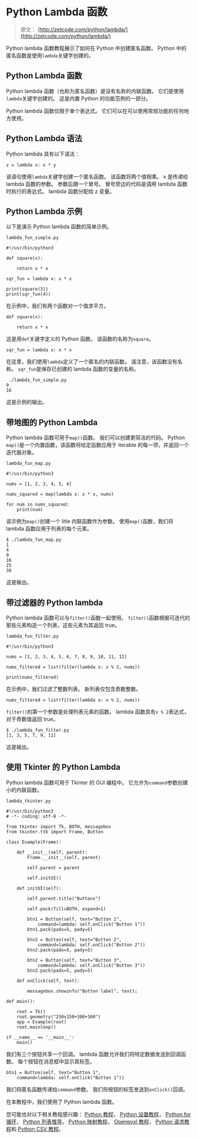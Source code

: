 # Python Lambda 函数

> 原文： [http://zetcode.com/python/lambda/](http://zetcode.com/python/lambda/)

Python lambda 函数教程展示了如何在 Python 中创建匿名函数。 Python 中的匿名函数是使用`lambda`关键字创建的。

## Python Lambda 函数

Python lambda 函数（也称为匿名函数）是没有名称的内联函数。 它们是使用`lambda`关键字创建的。 这是内置 Python 的功能范例的一部分。

Python lambda 函数仅限于单个表达式。 它们可以在可以使用常规功能的任何地方使用。

## Python Lambda 语法

Python lambda 具有以下语法：

```
z = lambda x: x * y

```

该语句使用`lambda`关键字创建一个匿名函数。 该函数将两个值相乘。 x 是传递给 lambda 函数的参数。 参数后跟一个冒号。 冒号旁边的代码是调用 lambda 函数时执行的表达式。 lambda 函数分配给 z 变量。

## Python Lambda 示例

以下是演示 Python lambda 函数的简单示例。

`lambda_fun_simple.py`

```
#!/usr/bin/python3

def square(x):

    return x * x

sqr_fun = lambda x: x * x

print(square(3))
print(sqr_fun(4))

```

在示例中，我们有两个函数对一个值求平方。

```
def square(x):

    return x * x

```

这是用`def`关键字定义的 Python 函数。 该函数的名称为`square`。

```
sqr_fun = lambda x: x * x

```

在这里，我们使用`lambda`定义了一个匿名的内联函数。 请注意，该函数没有名称。 `sqr_fun`是保存已创建的 lambda 函数的变量的名称。

```
 ./lambda_fun_simple.py 
9
16

```

这是示例的输出。

## 带地图的 Python Lambda

Python lambda 函数可用于`map()`函数。 我们可以创建更简洁的代码。 Python `map()`是一个内置函数，该函数将给定函数应用于 iterable 的每一项，并返回一个迭代器对象。

`lambda_fun_map.py`

```
#!/usr/bin/python3

nums = [1, 2, 3, 4, 5, 6]

nums_squared = map(lambda x: x * x, nums)

for num in nums_squared:
    print(num)

```

该示例为`map()`创建一个 litle 内联函数作为参数。 使用`map()`函数，我们将 lambda 函数应用于列表的每个元素。

```
$ ./lambda_fun_map.py 
1
4
9
16
25
36

```

这是输出。

## 带过滤器的 Python lambda

Python lambda 函数可以与`filter()`函数一起使用。 `filter()`函数根据可迭代的那些元素构造一个列表，这些元素为其返回 true。

`lambda_fun_filter.py`

```
#!/usr/bin/python3

nums = [1, 2, 3, 4, 5, 6, 7, 8, 9, 10, 11, 12]

nums_filtered = list(filter(lambda x: x % 2, nums))

print(nums_filtered)

```

在示例中，我们过滤了整数列表。 新列表仅包含奇数整数。

```
nums_filtered = list(filter(lambda x: x % 2, nums))

```

`filter()`的第一个参数是处理列表元素的函数。 lambda 函数具有`x % 2`表达式，对于奇数值返回 true。

```
$ ./lambda_fun_filter.py 
[1, 3, 5, 7, 9, 11]

```

这是输出。

## 使用 Tkinter 的 Python Lambda

Python lambda 函数可用于 Tkinter 的 GUI 编程中。 它允许为`command`参数创建小的内联函数。

```
lambda_tkinter.py
```

```
#!/usr/bin/python3
# -*- coding: utf-8 -*-

from tkinter import Tk, BOTH, messagebox
from tkinter.ttk import Frame, Button

class Example(Frame):

    def __init__(self, parent):
        Frame.__init__(self, parent)   

        self.parent = parent

        self.initUI()

    def initUI(self):

        self.parent.title("Buttons")

        self.pack(fill=BOTH, expand=1)

        btn1 = Button(self, text="Button 1",
            command=lambda: self.onClick("Button 1"))
        btn1.pack(padx=5, pady=5)

        btn2 = Button(self, text="Button 2",
            command=lambda: self.onClick("Button 2"))
        btn2.pack(padx=5, pady=5)

        btn2 = Button(self, text="Button 3",
            command=lambda: self.onClick("Button 3"))
        btn2.pack(padx=5, pady=5)   

    def onClick(self, text):

        messagebox.showinfo("Button label", text);

def main():

    root = Tk()
    root.geometry("250x150+300+300")
    app = Example(root)
    root.mainloop()  

if __name__ == '__main__':
    main()  

```

我们有三个按钮共享一个回调。 lambda 函数允许我们将特定数据发送到回调函数。 每个按钮在消息框中显示其标签。

```
btn1 = Button(self, text="Button 1",
    command=lambda: self.onClick("Button 1"))

```

我们将匿名函数传递给`command`参数。 我们将按钮的标签发送到`onClick()`回调。

在本教程中，我们使用了 Python lambda 函数。

您可能也对以下相关教程感兴趣： [Python 教程](/lang/python/)， [Python 设置教程](/python/set/)， [Python for 循环](/python/forloop/)， [Python 列表推导](/articles/pythonlistcomprehensions/)， [Python 映射教程](/python/map/)， [Openpyxl 教程](/articles/openpyxl/)， [Python 请求教程](/web/pythonrequests/)和 [Python CSV 教程](/python/csv/)。